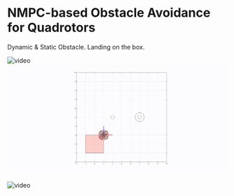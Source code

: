 # NMPC-based Obstacle Avoidance for Quadrotors
Dynamic & Static Obstacle.
Landing on the box.

![video](normal_view.gif)
![video](top_view.gif)

![video](side_view.gif)
